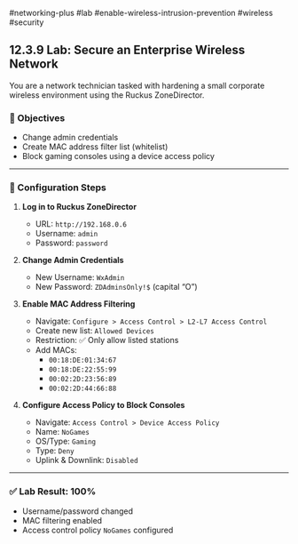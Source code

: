 #networking-plus #lab #enable-wireless-intrusion-prevention #wireless #security 

## 12.3.9 Lab: Secure an Enterprise Wireless Network

You are a network technician tasked with hardening a small corporate wireless environment using the Ruckus ZoneDirector.

### 🎯 Objectives
- Change admin credentials
- Create MAC address filter list (whitelist)
- Block gaming consoles using a device access policy

---

### 🧱 Configuration Steps

1. **Log in to Ruckus ZoneDirector**
   - URL: `http://192.168.0.6`
   - Username: `admin`
   - Password: `password`

2. **Change Admin Credentials**
   - New Username: `WxAdmin`
   - New Password: `ZDAdminsOnly!$` (capital “O”)

3. **Enable MAC Address Filtering**
   - Navigate: `Configure > Access Control > L2-L7 Access Control`
   - Create new list: `Allowed Devices`
   - Restriction: ✅ Only allow listed stations
   - Add MACs:
     - `00:18:DE:01:34:67`
     - `00:18:DE:22:55:99`
     - `00:02:2D:23:56:89`
     - `00:02:2D:44:66:88`

4. **Configure Access Policy to Block Consoles**
   - Navigate: `Access Control > Device Access Policy`
   - Name: `NoGames`
   - OS/Type: `Gaming`
   - Type: `Deny`
   - Uplink & Downlink: `Disabled`

---

### ✅ Lab Result: 100%
- Username/password changed
- MAC filtering enabled
- Access control policy `NoGames` configured
